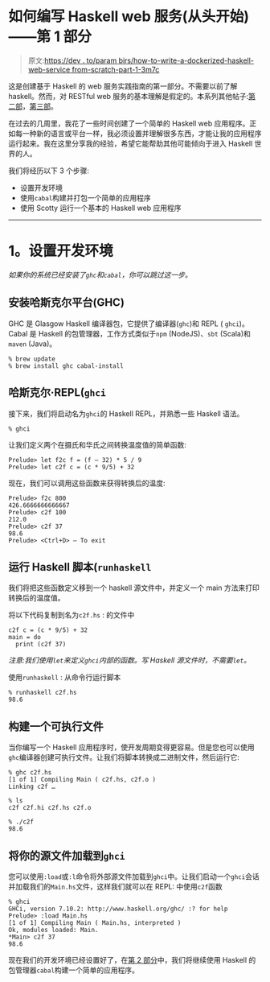 # 如何编写 Haskell web 服务(从头开始)——第 1 部分

> 原文:[https://dev . to/param birs/how-to-write-a-dockerized-haskell-web-service from-scratch-part-1-3m7c](https://dev.to/parambirs/how-to-write-a-dockerized-haskell-web-servicefrom-scratch---part-1-3m7c)

这是创建基于 Haskell 的 web 服务实践指南的第一部分。不需要以前了解 haskell。然而，对 RESTful web 服务的基本理解是假定的。本系列其他帖子:[第二部](https://dev.to/parambirs/how-to-write-a-haskell-web-servicefrom-scratch---part-2-6pi)，[第三部](https://dev.to/parambirs/how-to-write-a-haskell-web-servicefrom-scratch---part-3-5en6)。

在过去的几周里，我花了一些时间创建了一个简单的 Haskell web 应用程序。正如每一种新的语言或平台一样，我必须设置并理解很多东西，才能让我的应用程序运行起来。我在这里分享我的经验，希望它能帮助其他可能倾向于进入 Haskell 世界的人。

我们将经历以下 3 个步骤:

*   设置开发环境
*   使用`cabal`构建并打包一个简单的应用程序
*   使用 Scotty 运行一个基本的 Haskell web 应用程序

* * *

# 1。设置开发环境

*如果你的系统已经安装了`ghc`和`cabal`，你可以跳过这一步。*

## 安装哈斯克尔平台(GHC)

GHC 是 Glasgow Haskell 编译器包，它提供了编译器(`ghc`)和 REPL ( `ghci`)。Cabal 是 Haskell 的包管理器，工作方式类似于`npm` (NodeJS)、`sbt` (Scala)和`maven` (Java)。

```
% brew update
% brew install ghc cabal-install 
```

## 哈斯克尔·REPL(`ghci`

接下来，我们将启动名为`ghci`的 Haskell REPL，并熟悉一些 Haskell 语法。

```
% ghci 
```

让我们定义两个在摄氏和华氏之间转换温度值的简单函数:

```
Prelude> let f2c f = (f — 32) * 5 / 9
Prelude> let c2f c = (c * 9/5) + 32 
```

现在，我们可以调用这些函数来获得转换后的温度:

```
Prelude> f2c 800
426.6666666666667
Prelude> c2f 100
212.0
Prelude> c2f 37
98.6
Prelude> <Ctrl+D> — To exit 
```

## 运行 Haskell 脚本(`runhaskell`

我们将把这些函数定义移到一个 haskell 源文件中，并定义一个 main 方法来打印转换后的温度值。

将以下代码复制到名为`c2f.hs` :
的文件中

```
c2f c = (c * 9/5) + 32
main = do
  print (c2f 37) 
```

*注意:我们使用`let`来定义`ghci`内部的函数。写 Haskell 源文件时，不需要`let`。*

使用`runhaskell` :
从命令行运行脚本

```
% runhaskell c2f.hs
98.6 
```

## 构建一个可执行文件

当你编写一个 Haskell 应用程序时，使开发周期变得更容易。但是您也可以使用`ghc`编译器创建可执行文件。让我们将脚本转换成二进制文件，然后运行它:

```
% ghc c2f.hs
[1 of 1] Compiling Main ( c2f.hs, c2f.o )
Linking c2f …

% ls
c2f c2f.hi c2f.hs c2f.o

% ./c2f
98.6 
```

## 将你的源文件加载到`ghci`

您可以使用`:load`或`:l`命令将外部源文件加载到`ghci`中。让我们启动一个`ghci`会话并加载我们的`Main.hs`文件，这样我们就可以在 REPL:
中使用`c2f`函数

```
% ghci
GHCi, version 7.10.2: http://www.haskell.org/ghc/ :? for help
Prelude> :load Main.hs
[1 of 1] Compiling Main ( Main.hs, interpreted )
Ok, modules loaded: Main.
*Main> c2f 37
98.6 
```

现在我们的开发环境已经设置好了，在[第 2 部分](https://dev.to/parambirs/how-to-write-a-haskell-web-servicefrom-scratch---part-2-6pi)中，我们将继续使用 Haskell 的包管理器`cabal`构建一个简单的应用程序。
